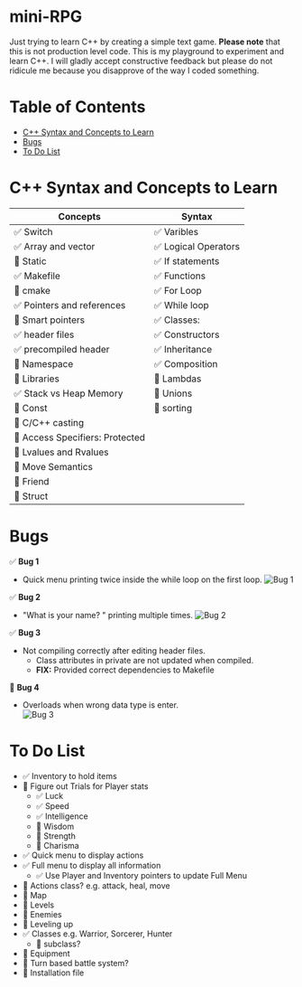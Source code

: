 # mini-RPG
Just trying to learn C++ by creating a simple text game.
**Please note** that this is not production level code. This is my playground to experiment and learn C++. I will gladly accept constructive feedback but please do not ridicule me because you disapprove of the way I coded something.
# Table of Contents
* [C++ Syntax and Concepts to Learn](#c++-syntax-and-concepts-to-learn)
* [Bugs](#bugs)
* [To Do List](#to-do-list)

# C++ Syntax and Concepts to Learn
Concepts | Syntax
------------ | -------------
:white_check_mark: Switch | :white_check_mark: Varibles
:white_check_mark: Array and vector | :white_check_mark: Logical Operators
:black_square_button: Static | :white_check_mark: If statements
:white_check_mark: Makefile | :white_check_mark: Functions
:black_square_button: cmake | :white_check_mark: For Loop
:white_check_mark: Pointers and references | :white_check_mark: While loop
:black_square_button: Smart pointers | :white_check_mark: Classes:
:white_check_mark: header files | :white_check_mark: Constructors 
:white_check_mark: precompiled header | :white_check_mark: Inheritance 
:black_square_button: Namespace | :white_check_mark: Composition 
:black_square_button: Libraries | :black_square_button: Lambdas
:white_check_mark: Stack vs Heap Memory | :black_square_button: Unions
:black_square_button: Const | :black_square_button: sorting
:black_square_button: C/C++ casting | 
:black_square_button: Access Specifiers: Protected | 
:black_square_button: Lvalues and Rvalues | 
:black_square_button: Move Semantics | 
:black_square_button: Friend | 
:black_square_button: Struct |

# Bugs 
:white_check_mark: **Bug 1**
* Quick menu printing twice inside the while loop on the first loop.
![Bug 1](https://i.imgur.com/AjFiy5S.png)

:white_check_mark: **Bug 2** 
* "What is your name? " printing multiple times.
![Bug 2](https://i.imgur.com/YrTU1St.png)

:white_check_mark: **Bug 3**
* Not compiling correctly after editing header files.
    * Class attributes in private are not updated when compiled. 
    * **FIX:** Provided correct dependencies to Makefile

:black_square_button: **Bug 4** 
* Overloads when wrong data type is enter.  
![Bug 3](https://i.imgur.com/lvPDtcc.png?1)


# To Do List
* :white_check_mark: Inventory to hold items
* :black_square_button: Figure out Trials for Player stats
    * :white_check_mark: Luck
    * :white_check_mark: Speed
    * :white_check_mark: Intelligence
    * :black_square_button: Wisdom
    * :black_square_button: Strength
    * :black_square_button: Charisma
* :white_check_mark: Quick menu to display actions
* :white_check_mark: Full menu to display all information
    * :white_check_mark: Use Player and Inventory pointers to update Full Menu
* :black_square_button: Actions class? e.g. attack, heal, move
* :black_square_button: Map
* :black_square_button: Levels
* :black_square_button: Enemies
* :black_square_button: Leveling up
* :white_check_mark: Classes e.g. Warrior, Sorcerer, Hunter
    * :black_square_button: subclass?
* :black_square_button: Equipment
* :black_square_button: Turn based battle system?
* :black_square_button: Installation file
